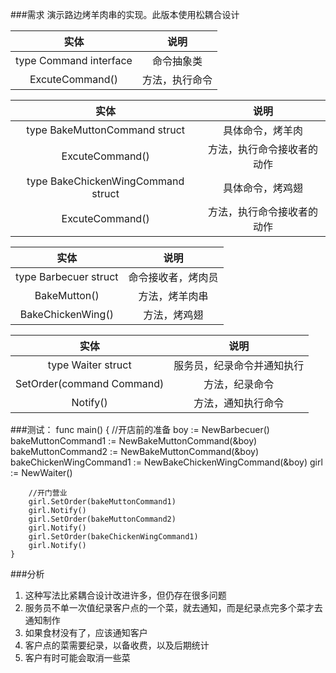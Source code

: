 ###需求
演示路边烤羊肉串的实现。此版本使用松耦合设计

实体 | 说明
:---: | :---:
type Command interface | 命令抽象类
ExcuteCommand() | 方法，执行命令

实体 | 说明
:---: | :---:
type BakeMuttonCommand struct | 具体命令，烤羊肉
ExcuteCommand() | 方法，执行命令接收者的动作
type BakeChickenWingCommand struct | 具体命令，烤鸡翅
ExcuteCommand() | 方法，执行命令接收者的动作

实体 | 说明
:---: | :---:
type Barbecuer struct | 命令接收者，烤肉员
BakeMutton() | 方法，烤羊肉串
BakeChickenWing() | 方法，烤鸡翅

实体 | 说明
:---: | :---:
type Waiter struct | 服务员，纪录命令并通知执行
SetOrder(command Command) | 方法，纪录命令
Notify() | 方法，通知执行命令


###测试：
    func main()  {
        //开店前的准备
        boy := NewBarbecuer()
        bakeMuttonCommand1 := NewBakeMuttonCommand(&boy)
        bakeMuttonCommand2 := NewBakeMuttonCommand(&boy)
        bakeChickenWingCommand1 := NewBakeChickenWingCommand(&boy)
        girl := NewWaiter()
    
        //开门营业
        girl.SetOrder(bakeMuttonCommand1)
        girl.Notify()
        girl.SetOrder(bakeMuttonCommand2)
        girl.Notify()
        girl.SetOrder(bakeChickenWingCommand1)
        girl.Notify()
    }

###分析
1. 这种写法比紧耦合设计改进许多，但仍存在很多问题
2. 服务员不单一次值纪录客户点的一个菜，就去通知，而是纪录点完多个菜才去通知制作
3. 如果食材没有了，应该通知客户
4. 客户点的菜需要纪录，以备收费，以及后期统计
5. 客户有时可能会取消一些菜

